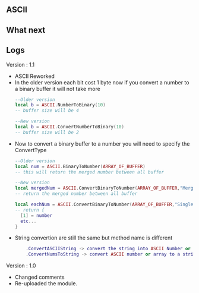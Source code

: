 ## ASCII

## What next

## Logs

Version : 1.1
- ASCII Reworked
- In the older version each bit cost 1 byte now if you convert a number to a binary buffer it will not take more 
  ```lua
  --Older version
  local b = ASCII.NumberToBinary(10)
  -- buffer size will be 4

  --New version
  local b = ASCII.ConvertNumberToBinary(10)
  -- buffer size will be 2
  ```
- Now to convert a binary buffer to a number you will need to specify the ConvertType
  ```lua
  --Older version
  local num = ASCII.BinaryToNumber(ARRAY_OF_BUFFER)
  -- this will return the merged number between all buffer

  --New version
  local mergedNum = ASCII.ConvertBinaryToNumber(ARRAY_OF_BUFFER,"Merged")
  -- return the merged number between all buffer

  local eachNum = ASCII.ConvertBinaryToNumber(ARRAY_OF_BUFFER,"Single")
  -- return {
    [1] = number
    etc...
  }
  ```
- String convertion are still the same but method name is different
  ```lua
      .ConvertASCIIString -> convert the string into ASCII Number or Array
      .ConvertNumsToString -> convert ASCII number or array to a string
  ```

Version : 1.0
- Changed comments
- Re-uploaded the module.
